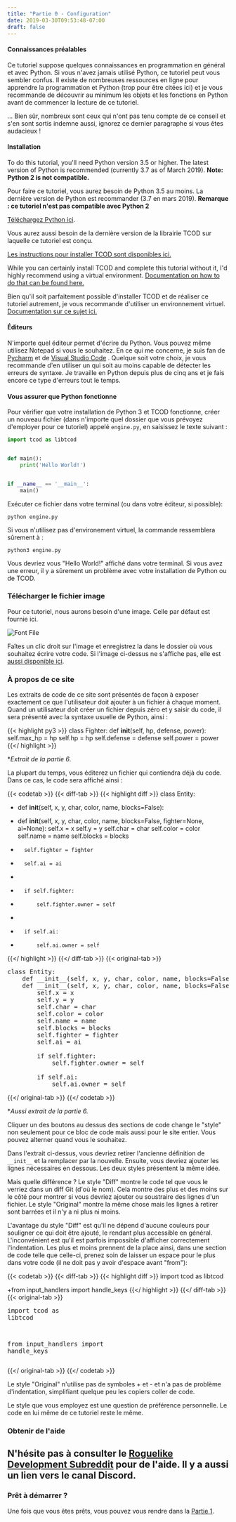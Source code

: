 ```yaml
---
title: "Partie 0 - Configuration"
date: 2019-03-30T09:53:48-07:00
draft: false
---
```


#### Connaissances préalables

Ce tutoriel suppose quelques connaissances en programmation en général et avec
Python. Si vous n'avez jamais utilisé Python, ce tutoriel peut vous sembler
confus. Il existe de nombreuses ressources en ligne pour apprendre la
programmation et Python (trop pour être citées ici) et je vous recommande de
découvrir au minimum les objets et les fonctions en Python avant de commencer la
lecture de ce tutoriel.

... Bien sûr, nombreux sont ceux qui n'ont pas tenu compte de ce conseil et
s'en sont sortis indemne aussi, ignorez ce dernier paragraphe si vous êtes
audacieux \!

#### Installation

To do this tutorial, you'll need Python version 3.5 or higher. The
latest version of Python is recommended (currently 3.7 as of March
2019). **Note: Python 2 is not compatible.**

Pour faire ce tutoriel, vous aurez besoin de Python 3.5 au moins. La dernière
version de Python est recommander (3.7 en mars 2019).
**Remarque : ce tutoriel n'est pas compatible avec Python 2**

[Téléchargez Python ici](https://www.python.org/downloads/).

Vous aurez aussi besoin de la dernière version de la librairie TCOD sur laquelle
ce tutoriel est conçu.

[Les instructions pour installer TCOD sont disponibles ici.](https://python-tcod.readthedocs.io/en/latest/installation.html)


While you can certainly install TCOD and complete this tutorial without
it, I'd highly recommend using a virtual environment. [Documentation on
how to do that can be found
here.](https://docs.python.org/3/library/venv.html)

Bien qu'il soit parfaitement possible d'installer TCOD et de réaliser ce
tutoriel autrement, je vous recommande d'utiliser un environnement virtuel.
[Documentation sur ce sujet ici.](https://docs.python.org/3/library/venv.html)

#### Éditeurs

N'importe quel éditeur permet d'écrire du Python. Vous pouvez même utilisez
Notepad si vous le souhaitez. En ce qui me concerne, je suis fan de
[Pycharm](https://www.jetbrains.com/pycharm/) et de [Visual Studio Code](https://code.visualstudio.com/)
. Quelque soit votre choix, je vous recommande d'en utiliser un qui soit au moins
capable de détecter les erreurs de syntaxe. Je travaille en Python depuis plus
de cinq ans et je fais encore ce type d'erreurs tout le temps.

#### Vous assurer que Python fonctionne

Pour vérifier que votre installation de Python 3 et TCOD fonctionne, créer un
nouveau fichier (dans n'importe quel dossier que vous prévoyez d'employer pour
ce tutoriel) appelé `engine.py`, en saisissez le texte suivant :

```python
import tcod as libtcod


def main():
    print('Hello World!')


if __name__ == '__main__':
    main()
```

Exécuter ce fichier dans votre terminal (ou dans votre éditeur, si possible):

`python engine.py`

Si vous n'utilisez pas d'environement virtuel, la commande ressemblera sûrement
à :

`python3 engine.py`

Vous devriez vous "Hello World\!" affiché dans votre terminal. Si vous avez une
erreur, il y a sûrement un problème avec votre installation de Python ou de
TCOD.

### Télécharger le fichier image

Pour ce tutoriel, nous aurons besoin d'une image. Celle par défaut est fournie
ici.

![Font File](/images/arial10x10.png "Arial 10x10")

Faîtes un clic droit sur l'image et enregistrez la dans le dossier où vous
souhaitez écrire votre code. Si l'image ci-dessus ne s'affiche pas, elle est
[aussi disponible ici](https://raw.githubusercontent.com/TStand90/roguelike_tutorial_revised/master/arial10x10.png).

### À propos de ce site

Les extraits de code de ce site sont présentés de façon à exposer exactement ce
que l'utilisateur doit ajouter à un fichier à chaque moment. Quand un
utilisateur doit créer un fichier depuis zéro et y saisir du code, il sera
présenté avec la syntaxe usuelle de Python, ainsi :

{{< highlight py3 >}}
class Fighter:
    def __init__(self, hp, defense, power):
        self.max_hp = hp
        self.hp = hp
        self.defense = defense
        self.power = power
{{</ highlight >}}

**Extrait de la partie 6*.

La plupart du temps, vous éditerez un fichier qui contiendra déjà du code.
Dans ce cas, le code sera affiché ainsi :

{{< codetab >}} {{< diff-tab >}} {{< highlight diff >}}
class Entity:
-   def __init__(self, x, y, char, color, name, blocks=False):
+   def __init__(self, x, y, char, color, name, blocks=False, fighter=None, ai=None):
        self.x = x
        self.y = y
        self.char = char
        self.color = color
        self.name = name
        self.blocks = blocks
+       self.fighter = fighter
+       self.ai = ai
+
+       if self.fighter:
+           self.fighter.owner = self
+
+       if self.ai:
+           self.ai.owner = self
{{</ highlight >}}
{{</ diff-tab >}}
{{< original-tab >}}
<pre>class Entity:
    <span class="crossed-out-text">def __init__(self, x, y, char, color, name, blocks=False):</span>
    <span class="new-text">def __init__(self, x, y, char, color, name, blocks=False, fighter=None, ai=None):</span>
        self.x = x
        self.y = y
        self.char = char
        self.color = color
        self.name = name
        self.blocks = blocks
        <span class="new-text">self.fighter = fighter
        self.ai = ai

        if self.fighter:
            self.fighter.owner = self

        if self.ai:
            self.ai.owner = self</span></pre>
{{</ original-tab >}}
{{</ codetab >}}

**Aussi extrait de la partie 6.*

Cliquer un des boutons au dessus des sections de code change le "style" non
seulement pour ce bloc de code mais aussi pour le site entier. Vous pouvez
alterner quand vous le souhaitez.

Dans l'extrait ci-dessus, vous devriez retirer l'ancienne définition de
`__init__` et la remplacer par la nouvelle. Ensuite, vous devriez ajouter les
lignes nécessaires en dessous. Les deux styles présentent la même idée.

Mais quelle différence ? Le style "Diff" montre le code tel que vous le verriez
dans un diff Git (d'où le nom). Cela montre des plus et des moins sur le côté
pour montrer si vous devriez ajouter ou soustraire des lignes d'un fichier. Le
style "Original" montre la même chose mais les lignes à retirer sont barrées et
il n'y a ni plus ni moins.


L'avantage du style "Diff" est qu'il ne dépend d'aucune couleurs pour souligner
ce qui doit être ajouté, le rendant plus accessible en général. L'inconvénient
est qu'il est parfois impossible d'afficher correctement l'indentation. Les plus
et moins prennent de la place ainsi, dans une section de code telle que
celle-ci, prenez soin de laisser un espace pour le plus dans votre code (il ne
doit pas y avoir d'espace avant "from"):

{{< codetab >}}
{{< diff-tab >}}
{{< highlight diff >}}
import tcod as libtcod

+from input_handlers import handle_keys
{{</ highlight >}}
{{</ diff-tab >}}
{{< original-tab >}}
    <pre>import tcod as libtcod

<span class="new-text">from input_handlers import handle_keys</span></pre>
{{</ original-tab >}}
{{</ codetab >}}

Le style "Original" n'utilise pas de symboles + et - et n'a pas de problème
d'indentation, simplifiant quelque peu les copiers coller de code.

Le style que vous employez est une question de préférence personnelle. Le code
en lui même de ce tutoriel reste le même.

### Obtenir de l'aide

N'hésite pas à consulter le [Roguelike Development Subreddit](https://www.reddit.com/r/roguelikedev)
pour de l'aide. Il y a aussi un lien vers le canal Discord.
-----

### Prêt à démarrer ?

Une fois que vous êtes prêts, vous pouvez vous rendre dans la [Partie 1](/tutorials/tcod/part-1).

<script src="/js/codetabs.js"></script>
